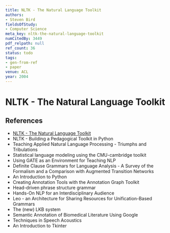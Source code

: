 ```yaml
---
title: NLTK - The Natural Language Toolkit
authors:
- Steven Bird
fieldsOfStudy:
- Computer Science
meta_key: nltk-the-natural-language-toolkit
numCitedBy: 3449
pdf_relpath: null
ref_count: 36
status: todo
tags:
- gen-from-ref
- paper
venue: ACL
year: 2004
---
```


# NLTK - The Natural Language Toolkit

## References

- [NLTK - The Natural Language Toolkit](./nltk-the-natural-language-toolkit.md)
- NLTK - Building a Pedagogical Toolkit in Python
- Teaching Applied Natural Language Processing - Triumphs and Tribulations
- Statistical language modeling using the CMU-cambridge toolkit
- Using GATE as an Environment for Teaching NLP
- Definite Clause Grammars for Language Analysis - A Survey of the Formalism and a Comparison with Augmented Transition Networks
- An Introduction to Python
- Creating Annotation Tools with the Annotation Graph Toolkit
- Head-driven phrase structure grammar
- Hands-On NLP for an Interdisciplinary Audience
- Leo - an Architecture for Sharing Resources for Unification-Based Grammars
- The (new) LKB system
- Semantic Annotation of Biomedical Literature Using Google
- Techniques in Speech Acoustics
- An Introduction to Tkinter
